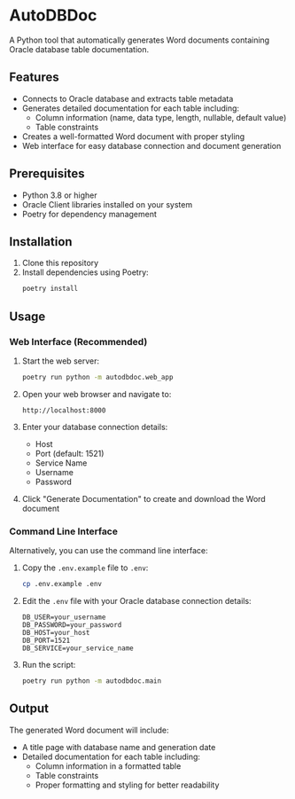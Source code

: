 # AutoDBDoc

A Python tool that automatically generates Word documents containing Oracle database table documentation.

## Features

- Connects to Oracle database and extracts table metadata
- Generates detailed documentation for each table including:
  - Column information (name, data type, length, nullable, default value)
  - Table constraints
- Creates a well-formatted Word document with proper styling
- Web interface for easy database connection and document generation

## Prerequisites

- Python 3.8 or higher
- Oracle Client libraries installed on your system
- Poetry for dependency management

## Installation

1. Clone this repository
2. Install dependencies using Poetry:
   ```bash
   poetry install
   ```

## Usage

### Web Interface (Recommended)

1. Start the web server:
   ```bash
   poetry run python -m autodbdoc.web_app
   ```

2. Open your web browser and navigate to:
   ```
   http://localhost:8000
   ```

3. Enter your database connection details:
   - Host
   - Port (default: 1521)
   - Service Name
   - Username
   - Password

4. Click "Generate Documentation" to create and download the Word document

### Command Line Interface

Alternatively, you can use the command line interface:

1. Copy the `.env.example` file to `.env`:
   ```bash
   cp .env.example .env
   ```

2. Edit the `.env` file with your Oracle database connection details:
   ```
   DB_USER=your_username
   DB_PASSWORD=your_password
   DB_HOST=your_host
   DB_PORT=1521
   DB_SERVICE=your_service_name
   ```

3. Run the script:
   ```bash
   poetry run python -m autodbdoc.main
   ```

## Output

The generated Word document will include:
- A title page with database name and generation date
- Detailed documentation for each table including:
  - Column information in a formatted table
  - Table constraints
  - Proper formatting and styling for better readability 